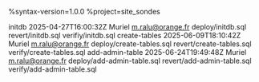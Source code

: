 %syntax-version=1.0.0
%project=site_sondes

initdb 2025-04-27T16:00:32Z Muriel <m.ralu@orange.fr> deploy/initdb.sql revert/initdb.sql verifiy/initdb.sql
create-tables 2025-06-09T18:10:42Z Muriel <m.ralu@orange.fr>  deploy/create-tables.sql revert/create-tables.sql verify/create-tables.sql
add-admin-table 2025-06-24T19:49:48Z Muriel <m.ralu@orange.fr> deploy/add-admin-table.sql revert/add-admin-table.sql verify/add-admin-table.sql